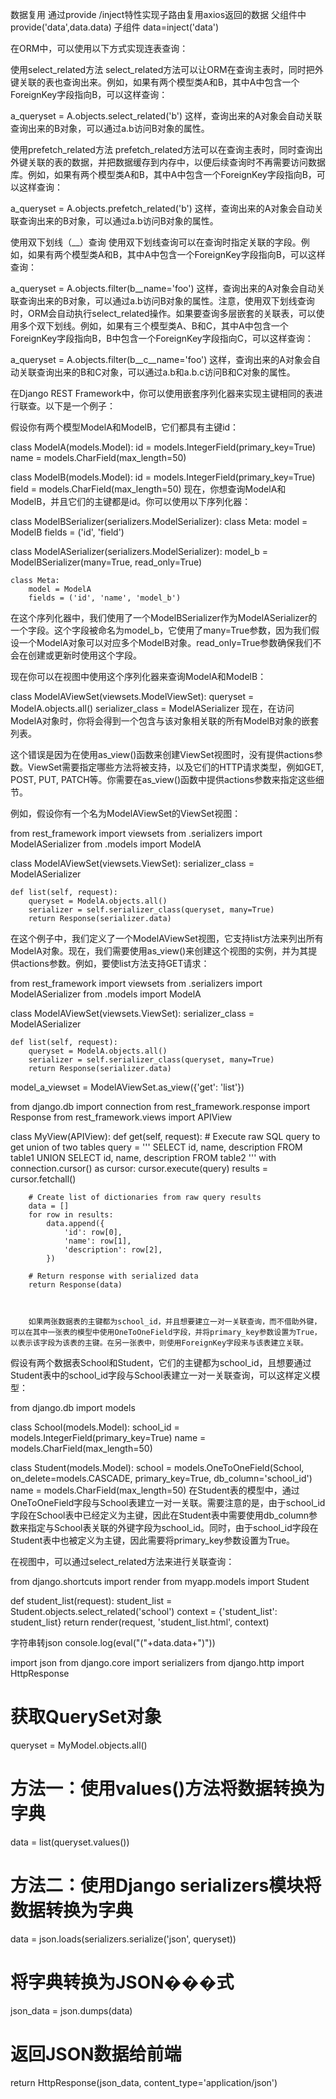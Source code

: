数据复用
通过provide /inject特性实现子路由复用axios返回的数据
父组件中 provide('data',data.data)
子组件 data=inject('data')

在ORM中，可以使用以下方式实现连表查询：

使用select_related方法
select_related方法可以让ORM在查询主表时，同时把外键关联的表也查询出来。例如，如果有两个模型类A和B，其中A中包含一个ForeignKey字段指向B，可以这样查询：

a_queryset = A.objects.select_related('b')
这样，查询出来的A对象会自动关联查询出来的B对象，可以通过a.b访问B对象的属性。

使用prefetch_related方法
prefetch_related方法可以在查询主表时，同时查询出外键关联的表的数据，并把数据缓存到内存中，以便后续查询时不再需要访问数据库。例如，如果有两个模型类A和B，其中A中包含一个ForeignKey字段指向B，可以这样查询：

a_queryset = A.objects.prefetch_related('b')
这样，查询出来的A对象会自动关联查询出来的B对象，可以通过a.b访问B对象的属性。

使用双下划线（__）查询
使用双下划线查询可以在查询时指定关联的字段。例如，如果有两个模型类A和B，其中A中包含一个ForeignKey字段指向B，可以这样查询：

a_queryset = A.objects.filter(b__name='foo')
这样，查询出来的A对象会自动关联查询出来的B对象，可以通过a.b访问B对象的属性。注意，使用双下划线查询时，ORM会自动执行select_related操作。如果要查询多层嵌套的关联表，可以使用多个双下划线。例如，如果有三个模型类A、B和C，其中A中包含一个ForeignKey字段指向B，B中包含一个ForeignKey字段指向C，可以这样查询：

a_queryset = A.objects.filter(b__c__name='foo')
这样，查询出来的A对象会自动关联查询出来的B和C对象，可以通过a.b和a.b.c访问B和C对象的属性。

在Django REST Framework中，你可以使用嵌套序列化器来实现主键相同的表进行联查。以下是一个例子：

假设你有两个模型ModelA和ModelB，它们都具有主键id：

class ModelA(models.Model):
    id = models.IntegerField(primary_key=True)
    name = models.CharField(max_length=50)

class ModelB(models.Model):
    id = models.IntegerField(primary_key=True)
    field = models.CharField(max_length=50)
现在，你想查询ModelA和ModelB，并且它们的主键都是id。你可以使用以下序列化器：

class ModelBSerializer(serializers.ModelSerializer):
    class Meta:
        model = ModelB
        fields = ('id', 'field')

class ModelASerializer(serializers.ModelSerializer):
    model_b = ModelBSerializer(many=True, read_only=True)
    
    class Meta:
        model = ModelA
        fields = ('id', 'name', 'model_b')
在这个序列化器中，我们使用了一个ModelBSerializer作为ModelASerializer的一个字段。这个字段被命名为model_b，它使用了many=True参数，因为我们假设一个ModelA对象可以对应多个ModelB对象。read_only=True参数确保我们不会在创建或更新时使用这个字段。

现在你可以在视图中使用这个序列化器来查询ModelA和ModelB：

class ModelAViewSet(viewsets.ModelViewSet):
    queryset = ModelA.objects.all()
    serializer_class = ModelASerializer
现在，在访问ModelA对象时，你将会得到一个包含与该对象相关联的所有ModelB对象的嵌套列表。


这个错误是因为在使用as_view()函数来创建ViewSet视图时，没有提供actions参数。ViewSet需要指定哪些方法将被支持，以及它们的HTTP请求类型，例如GET, POST, PUT, PATCH等。你需要在as_view()函数中提供actions参数来指定这些细节。

例如，假设你有一个名为ModelAViewSet的ViewSet视图：

from rest_framework import viewsets
from .serializers import ModelASerializer
from .models import ModelA

class ModelAViewSet(viewsets.ViewSet):
    serializer_class = ModelASerializer

    def list(self, request):
        queryset = ModelA.objects.all()
        serializer = self.serializer_class(queryset, many=True)
        return Response(serializer.data)
在这个例子中，我们定义了一个ModelAViewSet视图，它支持list方法来列出所有ModelA对象。现在，我们需要使用as_view()来创建这个视图的实例，并为其提供actions参数。例如，要使list方法支持GET请求：

from rest_framework import viewsets
from .serializers import ModelASerializer
from .models import ModelA

class ModelAViewSet(viewsets.ViewSet):
    serializer_class = ModelASerializer

    def list(self, request):
        queryset = ModelA.objects.all()
        serializer = self.serializer_class(queryset, many=True)
        return Response(serializer.data)

model_a_viewset = ModelAViewSet.as_view({'get': 'list'})

from django.db import connection
from rest_framework.response import Response
from rest_framework.views import APIView

class MyView(APIView):
    def get(self, request):
        # Execute raw SQL query to get union of two tables
        query = '''
            SELECT id, name, description FROM table1
            UNION
            SELECT id, name, description FROM table2
        '''
        with connection.cursor() as cursor:
            cursor.execute(query)
            results = cursor.fetchall()

        # Create list of dictionaries from raw query results
        data = []
        for row in results:
            data.append({
                'id': row[0],
                'name': row[1],
                'description': row[2],
            })

        # Return response with serialized data
        return Response(data)



        如果两张数据表的主键都为school_id，并且想要建立一对一关联查询，而不借助外键，可以在其中一张表的模型中使用OneToOneField字段，并将primary_key参数设置为True，以表示该字段为该表的主键。在另一张表中，则使用ForeignKey字段来与该表建立关联。

假设有两个数据表School和Student，它们的主键都为school_id，且想要通过Student表中的school_id字段与School表建立一对一关联查询，可以这样定义模型：

from django.db import models

class School(models.Model):
    school_id = models.IntegerField(primary_key=True)
    name = models.CharField(max_length=50)

class Student(models.Model):
    school = models.OneToOneField(School, on_delete=models.CASCADE, primary_key=True, db_column='school_id')
    name = models.CharField(max_length=50)
在Student表的模型中，通过OneToOneField字段与School表建立一对一关联。需要注意的是，由于school_id字段在School表中已经定义为主键，因此在Student表中需要使用db_column参数来指定与School表关联的外键字段为school_id。同时，由于school_id字段在Student表中也被定义为主键，因此需要将primary_key参数设置为True。

在视图中，可以通过select_related方法来进行关联查询：

from django.shortcuts import render
from myapp.models import Student

def student_list(request):
    student_list = Student.objects.select_related('school')
    context = {'student_list': student_list}
    return render(request, 'student_list.html', context)

字符串转json
console.log(eval("("+data.data+")"))



import json
from django.core import serializers
from django.http import HttpResponse

# 获取QuerySet对象
queryset = MyModel.objects.all()

# 方法一：使用values()方法将数据转换为字典
data = list(queryset.values())

# 方法二：使用Django serializers模块将数据转换为字典
data = json.loads(serializers.serialize('json', queryset))

# 将字典转换为JSON���式
json_data = json.dumps(data)

# 返回JSON数据给前端
return HttpResponse(json_data, content_type='application/json')